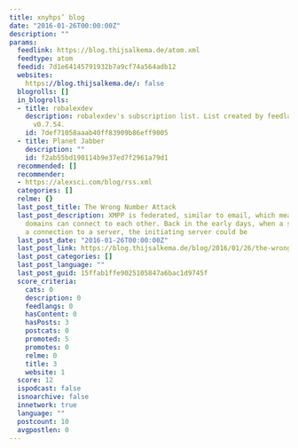 ```yaml
---
title: xnyhps’ blog
date: "2016-01-26T00:00:00Z"
description: ""
params:
  feedlink: https://blog.thijsalkema.de/atom.xml
  feedtype: atom
  feedid: 7d1e64145791932b7a9cf74a564adb12
  websites:
    https://blog.thijsalkema.de/: false
  blogrolls: []
  in_blogrolls:
  - title: robalexdev
    description: robalexdev's subscription list. List created by feedlandDatabase
      v0.7.54.
    id: 7def71058aaab40ff83909b86eff9005
  - title: Planet Jabber
    description: ""
    id: f2ab55bd190114b9e37ed7f2961a79d1
  recommended: []
  recommender:
  - https://alexsci.com/blog/rss.xml
  categories: []
  relme: {}
  last_post_title: The Wrong Number Attack
  last_post_description: XMPP is federated, similar to email, which means different
    domains can connect to each other. Back in the early days, when a server initiated
    a connection to a server, the initiating server could be
  last_post_date: "2016-01-26T00:00:00Z"
  last_post_link: https://blog.thijsalkema.de/blog/2016/01/26/the-wrong-number-attack/index.html
  last_post_categories: []
  last_post_language: ""
  last_post_guid: 15ffab1ffe9025105847a6bac1d9745f
  score_criteria:
    cats: 0
    description: 0
    feedlangs: 0
    hasContent: 0
    hasPosts: 3
    postcats: 0
    promoted: 5
    promotes: 0
    relme: 0
    title: 3
    website: 1
  score: 12
  ispodcast: false
  isnoarchive: false
  innetwork: true
  language: ""
  postcount: 10
  avgpostlen: 0
---
```

